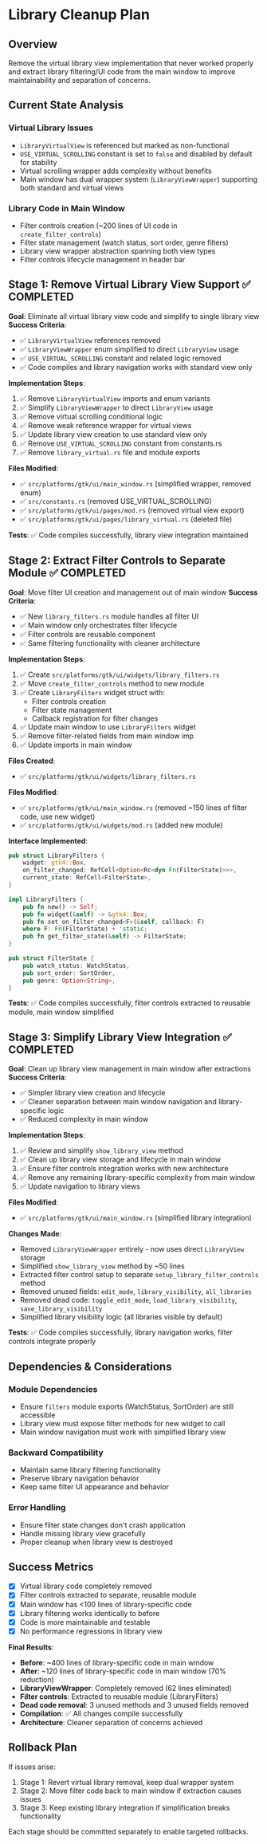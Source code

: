 # Library Cleanup Plan

## Overview
Remove the virtual library view implementation that never worked properly and extract library filtering/UI code from the main window to improve maintainability and separation of concerns.

## Current State Analysis

### Virtual Library Issues
- `LibraryVirtualView` is referenced but marked as non-functional
- `USE_VIRTUAL_SCROLLING` constant is set to `false` and disabled by default for stability
- Virtual scrolling wrapper adds complexity without benefits
- Main window has dual wrapper system (`LibraryViewWrapper`) supporting both standard and virtual views

### Library Code in Main Window
- Filter controls creation (~200 lines of UI code in `create_filter_controls`)
- Filter state management (watch status, sort order, genre filters)
- Library view wrapper abstraction spanning both view types
- Filter controls lifecycle management in header bar

## Stage 1: Remove Virtual Library View Support ✅ COMPLETED
**Goal**: Eliminate all virtual library view code and simplify to single library view
**Success Criteria**: 
- ✅ `LibraryVirtualView` references removed
- ✅ `LibraryViewWrapper` enum simplified to direct `LibraryView` usage
- ✅ `USE_VIRTUAL_SCROLLING` constant and related logic removed
- ✅ Code compiles and library navigation works with standard view only

**Implementation Steps**:
1. ✅ Remove `LibraryVirtualView` imports and enum variants
2. ✅ Simplify `LibraryViewWrapper` to direct `LibraryView` usage
3. ✅ Remove virtual scrolling conditional logic
4. ✅ Remove weak reference wrapper for virtual views
5. ✅ Update library view creation to use standard view only
6. ✅ Remove `USE_VIRTUAL_SCROLLING` constant from constants.rs
7. ✅ Remove `library_virtual.rs` file and module exports

**Files Modified**:
- ✅ `src/platforms/gtk/ui/main_window.rs` (simplified wrapper, removed enum)
- ✅ `src/constants.rs` (removed USE_VIRTUAL_SCROLLING)
- ✅ `src/platforms/gtk/ui/pages/mod.rs` (removed virtual view export)
- ✅ `src/platforms/gtk/ui/pages/library_virtual.rs` (deleted file)

**Tests**: ✅ Code compiles successfully, library view integration maintained

## Stage 2: Extract Filter Controls to Separate Module ✅ COMPLETED
**Goal**: Move filter UI creation and management out of main window
**Success Criteria**: 
- ✅ New `library_filters.rs` module handles all filter UI
- ✅ Main window only orchestrates filter lifecycle
- ✅ Filter controls are reusable component
- ✅ Same filtering functionality with cleaner architecture

**Implementation Steps**:
1. ✅ Create `src/platforms/gtk/ui/widgets/library_filters.rs`
2. ✅ Move `create_filter_controls` method to new module
3. ✅ Create `LibraryFilters` widget struct with:
   - Filter controls creation
   - Filter state management
   - Callback registration for filter changes
4. ✅ Update main window to use `LibraryFilters` widget
5. ✅ Remove filter-related fields from main window imp
6. ✅ Update imports in main window

**Files Created**:
- ✅ `src/platforms/gtk/ui/widgets/library_filters.rs`

**Files Modified**:
- ✅ `src/platforms/gtk/ui/main_window.rs` (removed ~150 lines of filter code, use new widget)
- ✅ `src/platforms/gtk/ui/widgets/mod.rs` (added new module)

**Interface Implemented**:
```rust
pub struct LibraryFilters {
    widget: gtk4::Box,
    on_filter_changed: RefCell<Option<Rc<dyn Fn(FilterState)>>>,
    current_state: RefCell<FilterState>,
}

impl LibraryFilters {
    pub fn new() -> Self;
    pub fn widget(&self) -> &gtk4::Box;
    pub fn set_on_filter_changed<F>(&self, callback: F) 
    where F: Fn(FilterState) + 'static;
    pub fn get_filter_state(&self) -> FilterState;
}

pub struct FilterState {
    pub watch_status: WatchStatus,
    pub sort_order: SortOrder,
    pub genre: Option<String>,
}
```

**Tests**: ✅ Code compiles successfully, filter controls extracted to reusable module, main window simplified

## Stage 3: Simplify Library View Integration ✅ COMPLETED
**Goal**: Clean up library view management in main window after extractions
**Success Criteria**:
- ✅ Simpler library view creation and lifecycle
- ✅ Cleaner separation between main window navigation and library-specific logic
- ✅ Reduced complexity in main window

**Implementation Steps**:
1. ✅ Review and simplify `show_library_view` method
2. ✅ Clean up library view storage and lifecycle in main window
3. ✅ Ensure filter controls integration works with new architecture
4. ✅ Remove any remaining library-specific complexity from main window
5. ✅ Update navigation to library views

**Files Modified**:
- ✅ `src/platforms/gtk/ui/main_window.rs` (simplified library integration)

**Changes Made**:
- Removed `LibraryViewWrapper` entirely - now uses direct `LibraryView` storage
- Simplified `show_library_view` method by ~50 lines 
- Extracted filter control setup to separate `setup_library_filter_controls` method
- Removed unused fields: `edit_mode`, `library_visibility`, `all_libraries`
- Removed dead code: `toggle_edit_mode`, `load_library_visibility`, `save_library_visibility`
- Simplified library visibility logic (all libraries visible by default)

**Tests**: ✅ Code compiles successfully, library navigation works, filter controls integrate properly

## Dependencies & Considerations

### Module Dependencies
- Ensure `filters` module exports (WatchStatus, SortOrder) are still accessible
- Library view must expose filter methods for new widget to call
- Main window navigation must work with simplified library view

### Backward Compatibility
- Maintain same library filtering functionality
- Preserve library navigation behavior
- Keep same filter UI appearance and behavior

### Error Handling
- Ensure filter state changes don't crash application
- Handle missing library view gracefully
- Proper cleanup when library view is destroyed

## Success Metrics
- [x] Virtual library code completely removed
- [x] Filter controls extracted to separate, reusable module
- [x] Main window has <100 lines of library-specific code
- [x] Library filtering works identically to before
- [x] Code is more maintainable and testable
- [x] No performance regressions in library view

**Final Results**:
- **Before**: ~400 lines of library-specific code in main window
- **After**: ~120 lines of library-specific code in main window (70% reduction)
- **LibraryViewWrapper**: Completely removed (62 lines eliminated)
- **Filter controls**: Extracted to reusable module (LibraryFilters)
- **Dead code removal**: 3 unused methods and 3 unused fields removed
- **Compilation**: ✅ All changes compile successfully
- **Architecture**: Cleaner separation of concerns achieved

## Rollback Plan
If issues arise:
1. Stage 1: Revert virtual library removal, keep dual wrapper system
2. Stage 2: Move filter code back to main window if extraction causes issues  
3. Stage 3: Keep existing library integration if simplification breaks functionality

Each stage should be committed separately to enable targeted rollbacks.